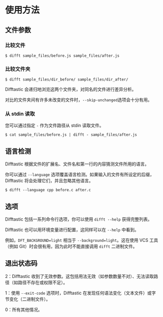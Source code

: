 # 使用方法

## 文件参数

### 比较文件

```
$ difft sample_files/before.js sample_files/after.js
```

### 比较文件夹

```
$ difft sample_files/dir_before/ sample_files/dir_after/
```

Difftastic 会递归地浏览这两个文件夹，对同名的文件进行差异分析。

对比的文件夹间有许多未改变的文件时，`--skip-unchanged`选项会十分有用。

### 从 stdin 读取

您可以通过指定 `-` 作为文件路径从 stdin 读取文件。

```
$ cat sample_files/before.js | difft - sample_files/after.js
```

## 语言检测

Difftastic 根据文件的扩展名、文件名和第一行的内容猜测文件所用的语言。

你可以通过 `--language` 选项覆盖语言检测。如果输入的文件有所设定的后缀， Difftastic 将会处理它们，并且忽略其他语言。


```
$ difft --language cpp before.c after.c
```

## 选项

Difftastic 包括一系列命令行选项，你可以使用 `difft --help` 获得完整列表。

Difftastic 也可以用环境变量进行配置，这同样可以在 `--help` 中看到。

例如，`DFT_BACKGROUND=light` 相当于 `--background=light`。这在使用 VCS 工具（例如 Git）时会很有用，因为此时不能直接调用 `difft` 二进制文件。

## 退出状态码

2：Difftastic 收到了无效参数。这包括用法无效（如参数数量不对）、无法读取路径（如路径不存在或权限不足）。

1：使用 `--exit-code` 选项时，Difftastic 在发现任何语法变化（文本文件）或字节变化（二进制文件）。

0：所有其他情况。

